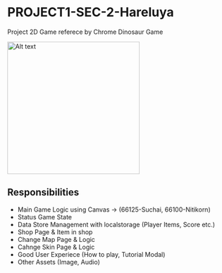 # PROJECT1-SEC-2-Hareluya

Project 2D Game referece by Chrome Dinosaur Game

<img src="https://github.com/user-attachments/assets/1f5fed11-728f-44f8-a254-980928409c30" alt="Alt text" width="300" />


## Responsibilities
- Main Game Logic using Canvas -> (66125-Suchai, 66100-Nitikorn)
- Status Game State
- Data Store Management with localstorage (Player Items, Score etc.) 
- Shop Page & Item in shop 
- Change Map Page & Logic
- Cahnge Skin Page & Logic
- Good User Experiece (How to play, Tutorial Modal)
- Other Assets (Image, Audio)
